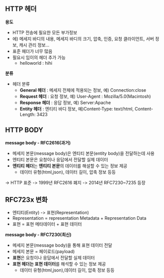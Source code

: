 ## **HTTP 헤더**
**용도**

- HTTP 전송에 필요한 모든 부가정보
- 에) 메세지 바디의 내용, 메세지 바디의 크기, 압축, 인증, 요청 클라이언트, 서버 정보, 캐시 관리 정보...
- 표준 헤더가 너무 많음
- 필요시 임이의 헤더 추가 가능
  - helloworld : hihi

**분류**
- 헤더 분류
  - **General 헤더** : 메세지 전체에 적용되는 정보, 예) Connection:close
  - **Request 헤더** : 요청 정보, 예) User-Agent : Mozilla/5.0(Macintosh)
  - **Response 헤더** : 응답 정보, 예) Server:Apache
  - **Entity 헤더** : 엔티티 바디 정보, 예)Content-Type: text/html, Content-Length: 3423

## **HTTP BODY**
**message body - RFC2616(과거)**

- 메세지 본문(message body)은 엔티티 본문(entity body)을 전달하는데 사용
- 엔티티 본문은 요청이나 응답에서 전달할 실제 데이터
- **엔티티 헤더**는 **엔티티 본문**의 데이터를 해설할 수 있는 정보 제공
  - 데이터 유형(html,json), 데이터 길이, 압축 정보 등등

-> HTTP 표준 -> 1999년 RFC2616 폐지 -> 2014년 RFC7230~7235 등장

## **RFC723x 변화**
- 엔티티(Entity) -> 표현(Representation)
- Representation = representation Metadata + Representation Data
- 표현 = 표현 메타데이터 + 표현 데이터

**message body - RFC7230(최신)**
- 메세지 본문(message body)을 통해 표현 데이터 전달
- 메세지 본문 = 페이로드(payload)
- **표현**은 요청이나 응답에서 전달할 실제 데이터
- **표현 헤더는 표현 데이터**를 해석할 수 있는 정보 제공
  - 데이터 유형(html,json),데이터 길이, 압축 정보 등등